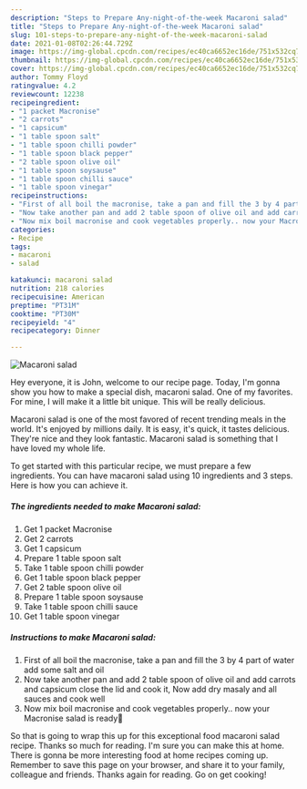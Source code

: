 ```yaml
---
description: "Steps to Prepare Any-night-of-the-week Macaroni salad"
title: "Steps to Prepare Any-night-of-the-week Macaroni salad"
slug: 101-steps-to-prepare-any-night-of-the-week-macaroni-salad
date: 2021-01-08T02:26:44.729Z
image: https://img-global.cpcdn.com/recipes/ec40ca6652ec16de/751x532cq70/macaroni-salad-recipe-main-photo.jpg
thumbnail: https://img-global.cpcdn.com/recipes/ec40ca6652ec16de/751x532cq70/macaroni-salad-recipe-main-photo.jpg
cover: https://img-global.cpcdn.com/recipes/ec40ca6652ec16de/751x532cq70/macaroni-salad-recipe-main-photo.jpg
author: Tommy Floyd
ratingvalue: 4.2
reviewcount: 12238
recipeingredient:
- "1 packet Macronise"
- "2 carrots"
- "1 capsicum"
- "1 table spoon salt"
- "1 table spoon chilli powder"
- "1 table spoon black pepper"
- "2 table spoon olive oil"
- "1 table spoon soysause"
- "1 table spoon chilli sauce"
- "1 table spoon vinegar"
recipeinstructions:
- "First of all boil the macronise, take a pan and fill the 3 by 4 part of water add some salt and oil"
- "Now take another pan and add 2 table spoon of olive oil and add carrots and capsicum close the lid and cook it, Now add dry masaly and all sauces and cook well"
- "Now mix boil macronise and cook vegetables properly.. now your Macronise salad is ready🥗"
categories:
- Recipe
tags:
- macaroni
- salad

katakunci: macaroni salad 
nutrition: 218 calories
recipecuisine: American
preptime: "PT31M"
cooktime: "PT30M"
recipeyield: "4"
recipecategory: Dinner

---
```



![Macaroni salad](https://img-global.cpcdn.com/recipes/ec40ca6652ec16de/751x532cq70/macaroni-salad-recipe-main-photo.jpg)

Hey everyone, it is John, welcome to our recipe page. Today, I'm gonna show you how to make a special dish, macaroni salad. One of my favorites. For mine, I will make it a little bit unique. This will be really delicious.



Macaroni salad is one of the most favored of recent trending meals in the world. It's enjoyed by millions daily. It is easy, it's quick, it tastes delicious. They're nice and they look fantastic. Macaroni salad is something that I have loved my whole life.


To get started with this particular recipe, we must prepare a few ingredients. You can have macaroni salad using 10 ingredients and 3 steps. Here is how you can achieve it.

<!--inarticleads1-->

##### The ingredients needed to make Macaroni salad:

1. Get 1 packet Macronise
1. Get 2 carrots
1. Get 1 capsicum
1. Prepare 1 table spoon salt
1. Take 1 table spoon chilli powder
1. Get 1 table spoon black pepper
1. Get 2 table spoon olive oil
1. Prepare 1 table spoon soysause
1. Take 1 table spoon chilli sauce
1. Get 1 table spoon vinegar




<!--inarticleads2-->

##### Instructions to make Macaroni salad:

1. First of all boil the macronise, take a pan and fill the 3 by 4 part of water add some salt and oil
1. Now take another pan and add 2 table spoon of olive oil and add carrots and capsicum close the lid and cook it, Now add dry masaly and all sauces and cook well
1. Now mix boil macronise and cook vegetables properly.. now your Macronise salad is ready🥗




So that is going to wrap this up for this exceptional food macaroni salad recipe. Thanks so much for reading. I'm sure you can make this at home. There is gonna be more interesting food at home recipes coming up. Remember to save this page on your browser, and share it to your family, colleague and friends. Thanks again for reading. Go on get cooking!
